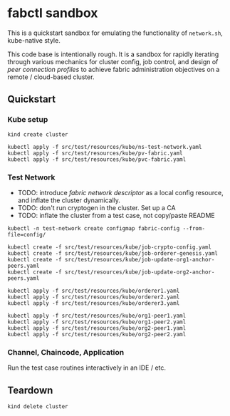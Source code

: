 # fabctl sandbox 

This is a quickstart sandbox for emulating the functionality of `network.sh`, kube-native style.

This code base is intentionally rough.  It is a sandbox for rapidly iterating through various mechanics 
for cluster config, job control, and design of _peer connection profiles_ to achieve fabric administration 
objectives on a remote / cloud-based cluster.

## Quickstart 

### Kube setup

```shell
kind create cluster

kubectl apply -f src/test/resources/kube/ns-test-network.yaml
kubectl apply -f src/test/resources/kube/pv-fabric.yaml
kubectl apply -f src/test/resources/kube/pvc-fabric.yaml
```

### Test Network 

- TODO: introduce _fabric network descriptor_ as a local config resource, and inflate the cluster dynamically.
- TODO: don't run cryptogen in the cluster.  Set up a CA 
- TODO: inflate the cluster from a test case, not copy/paste README

```shell 
kubectl -n test-network create configmap fabric-config --from-file=config/
```

```shell
kubectl create -f src/test/resources/kube/job-crypto-config.yaml
kubectl create -f src/test/resources/kube/job-orderer-genesis.yaml
kubectl create -f src/test/resources/kube/job-update-org1-anchor-peers.yaml
kubectl create -f src/test/resources/kube/job-update-org2-anchor-peers.yaml
```

```shell
kubectl apply -f src/test/resources/kube/orderer1.yaml
kubectl apply -f src/test/resources/kube/orderer2.yaml
kubectl apply -f src/test/resources/kube/orderer3.yaml
```

```shell
kubectl apply -f src/test/resources/kube/org1-peer1.yaml
kubectl apply -f src/test/resources/kube/org1-peer2.yaml
kubectl apply -f src/test/resources/kube/org2-peer1.yaml
kubectl apply -f src/test/resources/kube/org2-peer2.yaml
```


### Channel, Chaincode, Application 

Run the test case routines interactively in an IDE / etc. 

## Teardown 

```shell
kind delete cluster
```
